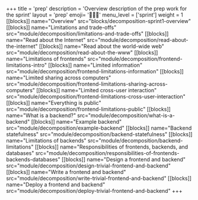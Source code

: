 +++
title = 'prep'
description = 'Overview description of the prep work for the sprint'
layout = 'prep'
emoji= '🧑🏾‍💻'
menu_level = ['sprint']
weight = 1
[[blocks]]
name="Overview"
src="blocks/decomposition-sprint1-overview"
[[blocks]]
name="Limitations and trade-offs"
src="module/decomposition/limitations-and-trade-offs"
[[blocks]]
name="Read about the Internet"
src="module/decomposition/read-about-the-internet"
[[blocks]]
name="Read about the world-wide web"
src="module/decomposition/read-about-the-www"
[[blocks]]
name="Limitations of frontends"
src="module/decomposition/frontend-limitations-intro"
[[blocks]]
name="Limited information"
src="module/decomposition/frontend-limitations-information"
[[blocks]]
name="Limited sharing across computers"
src="module/decomposition/frontend-limitations-sharing-across-computers"
[[blocks]]
name="Limited cross-user interaction"
src="module/decomposition/frontend-limitations-cross-user-interaction"
[[blocks]]
name="Everything is public"
src="module/decomposition/frontend-limitations-public"
[[blocks]]
name="What is a backend?"
src="module/decomposition/what-is-a-backend"
[[blocks]]
name="Example backend"
src="module/decomposition/example-backend"
[[blocks]]
name="Backend statefulness"
src="module/decomposition/backend-statefulness"
[[blocks]]
name="Limitations of backends"
src="module/decomposition/backend-limitations"
[[blocks]]
name="Responsibilities of frontends, backends, and databases"
src="module/decomposition/responsibilities-of-frontends-backends-databases"
[[blocks]]
name="Design a frontend and backend"
src="module/decomposition/design-trivial-frontend-and-backend"
[[blocks]]
name="Write a frontend and backend"
src="module/decomposition/write-trivial-frontend-and-backend"
[[blocks]]
name="Deploy a frontend and backend"
src="module/decomposition/deploy-trivial-frontend-and-backend"
+++
